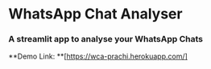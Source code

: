 # WhatsApp Chat Analyser
### A streamlit app to analyse your WhatsApp Chats

**Demo Link: **[https://wca-prachi.herokuapp.com/]

